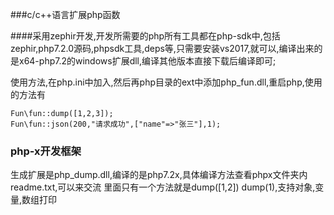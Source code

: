 ﻿﻿###c/c++语言扩展php函数####采用zephir开发,开发所需要的php所有工具都在php-sdk中,包括zephir,php7.2.0源码,phpsdk工具,deps等,只需要安装vs2017,就可以,编译出来的是x64-php7.2的windows扩展dll,编译其他版本直接下载后编译即可;使用方法,在php.ini中加入,然后再php目录的ext中添加php_fun.dll,重启php,使用的方法有~~~Fun\fun::dump([1,2,3]);Fun\fun::json(200,"请求成功",["name"=>"张三"],1);~~~### php-x开发框架生成扩展是php_dump.dll,编译的是php7.2x,具体编译方法查看phpx文件夹内readme.txt,可以来交流里面只有一个方法就是dump([1,2])  dump(1),支持对象,变量,数组打印